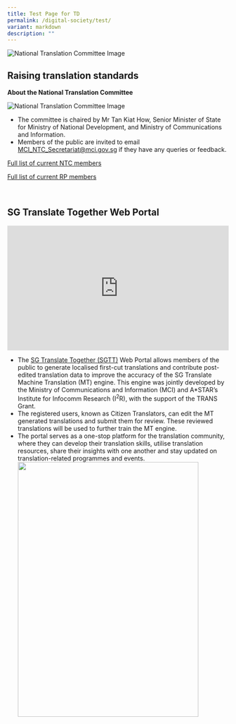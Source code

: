 ```yaml
---
title: Test Page for TD
permalink: /digital-society/test/
variant: markdown
description: ""
---
```

<img alt="National Translation Committee Image" src="/images/TD/updated%20ifg%201\_ntc%20banner\_mci%20website%20revamp%202023.png">

<section id="“raising-translation-standards”">
	<h2>Raising translation standards</h2>

<p><strong>About the National Translation Committee</strong></p>

<img alt="National Translation Committee Image" src="https://www.mci.gov.sg/images/TD/updated%20ifg%202\_ntc%20and%20rp%20ifg\_mci%20website%20revamp%202023.png">

<ul>
<li>The committee is chaired by Mr Tan Kiat How, Senior Minister of State for Ministry of National Development, and Ministry of Communications and Information.</li>
<li>Members of the public are invited to email <a href="mailto:MCI_NTC_Secretariat@mci.gov.sg">MCI_NTC_Secretariat@mci.gov.sg</a> if they have any queries or feedback.</li>
</ul>

<p><a href="“/files/Translation/N\_NTC\_5th\_Term\_NTC\_CVs\_Updated\_as\_of\_15\_Nov\_2023.pdf”">Full list of current NTC members</a></p>
<p><a href="“/files/Translation/ntc%20-%20resource%20panels%205th%20term%20cvs%20(as%20of%2018%20sep%202023).pdf”">Full list of current RP members</a></p>&nbsp;
</section>
	
<section id="“sgtt-web-portal”">
	<h2>SG Translate Together Web Portal</h2>

<div style="position:relative;padding-top:56.25%;"> <iframe style="position:absolute;top:0;left:0;width:100%;height:100%;" align="center" allowfullscreen="" allow="accelerometer; autoplay; clipboard-write; encrypted-media; gyroscope; picture-in-picture" frameborder="0" title="YouTube video player" src="https://www.youtube.com/embed/-OYRSf0Kx\_Y" height="315" width="560"></iframe> </div>

<ul>
<li>The <a href="“https://www.sgtranslatetogether.gov.sg/“">SG Translate Together (SGTT)</a> Web Portal allows members of the public to generate localised first-cut translations and contribute post-edited translation data to improve the accuracy of the SG Translate Machine Translation (MT) engine. This engine was jointly developed by the Ministry of Communications and Information (MCI) and A*STAR’s Institute for Infocomm Research (I<sup>2</sup>R), with the support of the TRANS Grant. </li>
<li>The registered users, known as Citizen Translators, can edit the MT generated translations and submit them for review. These reviewed translations will be used to further train the MT engine.</li>
<li>The portal serves as a one-stop platform for the translation community, where they can develop their translation skills, utilise translation resources, share their insights with one another and stay updated on translation-related programmes and events.</li>
	
<img src="https://www.mci.gov.sg/images/TD/sgtt%20edm.jpg" style="height:580px; width:411px;">
	</ul></section>